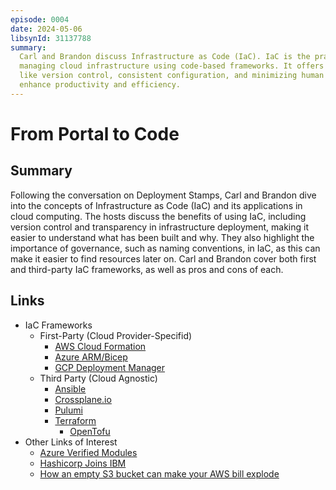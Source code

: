 ```yaml
---
episode: 0004
date: 2024-05-06
libsynId: 31137788
summary:
  Carl and Brandon discuss Infrastructure as Code (IaC). IaC is the practice of
  managing cloud infrastructure using code-based frameworks. It offers benefits
  like version control, consistent configuration, and minimizing human error to
  enhance productivity and efficiency.
---
```


# From Portal to Code

## Summary

Following the conversation on Deployment Stamps, Carl and Brandon dive into the
concepts of Infrastructure as Code (IaC) and its applications in cloud
computing. The hosts discuss the benefits of using IaC, including version
control and transparency in infrastructure deployment, making it easier to
understand what has been built and why. They also highlight the importance of
governance, such as naming conventions, in IaC, as this can make it easier to
find resources later on. Carl and Brandon cover both first and third-party IaC
frameworks, as well as pros and cons of each.

## Links

- IaC Frameworks
  - First-Party (Cloud Provider-Specifid)
    - [AWS Cloud Formation](https://docs.aws.amazon.com/AWSCloudFormation/latest/UserGuide/GettingStarted.Walkthrough.html)
    - [Azure ARM/Bicep](https://learn.microsoft.com/en-us/azure/azure-resource-manager/management/overview)
    - [GCP Deployment Manager](https://cloud.google.com/deployment-manager/docs/manage-cloud-resources-deployment)
  - Third Party (Cloud Agnostic)
    - [Ansible](https://docs.ansible.com/ansible/latest/getting_started/index.html)
    - [Crossplane.io](https://docs.crossplane.io/v1.15/getting-started/)
    - [Pulumi](https://www.pulumi.com/docs/get-started/)
    - [Terraform](https://www.terraform.io/)
      - [OpenTofu](https://opentofu.org/)
- Other Links of Interest
  - [Azure Verified Modules](https://azure.github.io/Azure-Verified-Modules/)
  - [Hashicorp Joins IBM](https://www.hashicorp.com/blog/hashicorp-joins-ibm)
  - [How an empty S3 bucket can make your AWS bill explode](https://medium.com/@maciej.pocwierz/how-an-empty-s3-bucket-can-make-your-aws-bill-explode-934a383cb8b1)
